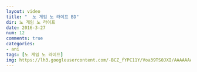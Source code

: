 ```yaml
---
layout: video
title: "  노 게임 노 라이프 BD"
dir: 노 게임 노 라이프
date: 2016-3-27
num: 12
comments: true
categories:
- ani
tags: [노 게임 노 라이프]
img: https://lh3.googleusercontent.com/-BCZ_fYPC11Y/Voa39TS0JXI/AAAAAAAAqUQ/lBGo9GqEM1c/
---
```

<script>// <![CDATA[
window.onload=function(){
alert("이 애니는 스킵기능준비중입니다");
}
// ]]></script>